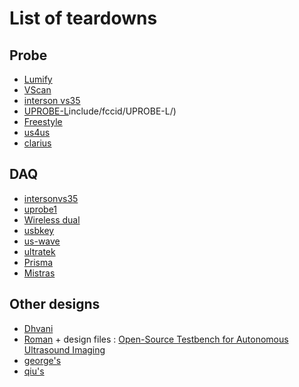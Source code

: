 # List of teardowns

## Probe

* [Lumify](/include/probes/auto/lumify.md)
* [VScan](/include/vscan/)
* [interson vs35](/include/intersonvs35/)
* [UPROBE-L](/)include/fccid/UPROBE-L/)
* [Freestyle](/include/fccid/Freestyle/)
* [us4us](/include/competitors/us4us/)
* [clarius](/include/clarius)

## DAQ

* [intersonvs35](/include/probes/auto/intersonvs35.md)
* [uprobe1](/include/probes/auto/uProbe1.md)
* [Wireless dual](/include/wirelessdual/imgs)
* [usbkey](/include/competitors/uskey/)
* [us-wave](/include/competitors/lc/)
* [ultratek](/include/competitors/ultratek/)
* [Prisma](/include/competitors/prisma/primsa_2.jpg)
* [Mistras](/include/competitors/mistras/)


## Other designs
* [Dhvani](https://github.com/kelu124/Dhvani)
* [Roman](https://ieeexplore.ieee.org/document/8623834) + design files : [Open-Source Testbench for Autonomous Ultrasound Imaging](/include/romans/)
* [george's](/include/george/)
* [qiu's](/include/competitor/qiu/)
